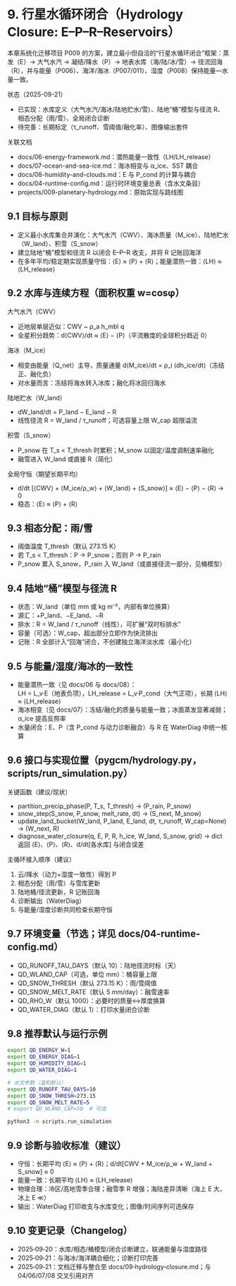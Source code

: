 # 9. 行星水循环闭合（Hydrology Closure: E–P–R–Reservoirs）

本章系统化迁移项目 P009 的方案，建立最小但自洽的“行星水循环闭合”框架：蒸发（E）→ 大气水汽 → 凝结/降水（P）→ 地表水库（海/陆/冰/雪）→ 径流回海（R），并与能量（P006）、海洋/海冰（P007/011）、湿度（P008）保持能量—水量一致。

状态（2025-09-21）
- 已实现：水库定义（大气水汽/海冰/陆地贮水/雪）、陆地“桶”模型与径流 R、相态分配（雨/雪）、全局闭合诊断
- 待完善：长期标定（τ_runoff、雪阈值/融化率）、图像输出套件

关联文档
- docs/06-energy-framework.md：潜热能量一致性（LH/LH_release）
- docs/07-ocean-and-sea-ice.md：海冰相变与 α_ice、SST 耦合
- docs/08-humidity-and-clouds.md：E 与 P_cond 的计算与耦合
- docs/04-runtime-config.md：运行时环境变量总表（含水文条目）
- projects/009-planetary-hydrology.md：原始实现与路线图


## 9.1 目标与原则

- 定义最小水库集合并演化：大气水汽（CWV）、海冰质量（M_ice）、陆地贮水（W_land）、积雪（S_snow）
- 建立陆地“桶”模型和径流 R 以闭合 E–P–R 收支，并将 R 记账回海洋
- 在多年平均/稳定期实现质量守恒：⟨E⟩ ≈ ⟨P⟩ + ⟨R⟩；能量潜热一致：⟨LH⟩ ≈ ⟨LH_release⟩


## 9.2 水库与连续方程（面积权重 w=cosφ）

大气水汽（CWV）
- 近地层单层近似：CWV ~ ρ_a h_mbl q
- 全星积分趋势：d⟨CWV⟩/dt ≈ ⟨E⟩ − ⟨P⟩（平流散度的全球积分趋近 0）

海冰（M_ice）
- 相变由能量（Q_net）主导，质量通量 d⟨M_ice⟩/dt = ρ_i ⟨dh_ice/dt⟩（冻结正、融化负）
- 对水量而言：冻结将海水转入冰库；融化将冰回归海水

陆地贮水（W_land）
- dW_land/dt = P_land − E_land − R
- 线性径流 R = W_land / τ_runoff；可选容量上限 W_cap 超限溢流

积雪（S_snow）
- P_snow 在 T_s < T_thresh 时累积；M_snow 以固定/温度调制速率融化
- 融雪进入 W_land 或直接 R（简化）

全局守恒（期望长期平均）
- d/dt [⟨CWV⟩ + ⟨M_ice/ρ_w⟩ + ⟨W_land⟩ + ⟨S_snow⟩] ≈ ⟨E⟩ − ⟨P⟩ − ⟨R⟩ → 0  
- 稳态：⟨E⟩ ≈ ⟨P⟩ + ⟨R⟩


## 9.3 相态分配：雨/雪

- 阈值温度 T_thresh（默认 273.15 K）
- 若 T_s < T_thresh：P → P_snow；否则 P → P_rain
- P_snow 累入 S_snow，P_rain 入 W_land（或直接径流一部分，见桶模型）


## 9.4 陆地“桶”模型与径流 R

- 状态：W_land（单位 mm 或 kg m⁻²，内部有单位换算）
- 源汇：+P_land、−E_land、−R
- 排水：R = W_land / τ_runoff（线性），可扩展“双时标排水”
- 容量（可选）：W_cap，超出部分立即作为快流排出
- 记账：R 全部计入“回海”闭合，不创建独立海洋淡水库（最小化）


## 9.5 与能量/湿度/海冰的一致性

- 能量潜热一致（见 docs/06 与 docs/08）：  
  LH = L_v·E（地表负项），LH_release = L_v·P_cond（大气正项），长期 ⟨LH⟩ ≈ ⟨LH_release⟩
- 海冰相变（见 docs/07）：冻结/融化的质量与能量一致；冰面蒸发显著减弱；α_ice 提高反照率
- 水量闭合：E、P（含 P_cond 与动力诊断融合）与 R 在 WaterDiag 中统一核算


## 9.6 接口与实现位置（pygcm/hydrology.py，scripts/run_simulation.py）

关键函数（建议/现状）
- partition_precip_phase(P, T_s, T_thresh) → (P_rain, P_snow)
- snow_step(S_snow, P_snow, melt_rate, dt) → (S_next, M_snow)
- update_land_bucket(W_land, P_land, E_land, dt, τ_runoff, W_cap=None) → (W_next, R)
- diagnose_water_closure(q, E, P, R, h_ice, W_land, S_snow, grid) → dict  
  返回 ⟨E⟩、⟨P⟩、⟨R⟩、d/dt[各水库] 与闭合误差

主循环接入顺序（建议）
1) 云/降水（动力+湿度一致性）得到 P  
2) 相态分配（雨/雪）与雪库更新  
3) 陆地桶/径流更新，R 记账回海  
4) 诊断输出（WaterDiag）  
5) 与能量/湿度诊断共同检查长期守恒


## 9.7 环境变量（节选；详见 docs/04-runtime-config.md）

- QD_RUNOFF_TAU_DAYS（默认 10）：陆地径流时标（天）
- QD_WLAND_CAP（可选，单位 mm）：桶容量上限
- QD_SNOW_THRESH（默认 273.15 K）：雨/雪阈值
- QD_SNOW_MELT_RATE（默认 5 mm/day）：融雪速率
- QD_RHO_W（默认 1000）：必要时的质量↔厚度换算
- QD_WATER_DIAG（默认 1）：打印水量闭合诊断


## 9.8 推荐默认与运行示例

```bash
export QD_ENERGY_W=1
export QD_ENERGY_DIAG=1
export QD_HUMIDITY_DIAG=1
export QD_WATER_DIAG=1

# 水文参数（温和默认）
export QD_RUNOFF_TAU_DAYS=10
export QD_SNOW_THRESH=273.15
export QD_SNOW_MELT_RATE=5
# export QD_WLAND_CAP=50  # 可选

python3 -m scripts.run_simulation
```


## 9.9 诊断与验收标准（建议）

- 守恒：长期平均 ⟨E⟩ ≈ ⟨P⟩ + ⟨R⟩；d/dt[CWV + M_ice/ρ_w + W_land + S_snow] ≈ 0  
- 能量一致：长期平均 ⟨LH⟩ ≈ ⟨LH_release⟩  
- 物理合理：冷区/高地雪季合理；融雪季 R 增强；海陆差异清晰（海上 E 大、冰上 E ≪）  
- 输出：WaterDiag 打印收支与水库变化；图像/时间序列可选保存


## 9.10 变更记录（Changelog）

- 2025‑09‑20：水库/相态/桶模型/闭合诊断建立，联通能量与湿度路径  
- 2025‑09‑21：与海冰/海洋耦合细化；诊断打印完善  
- 2025‑09‑21：文档迁移与整合至 docs/09‑hydrology‑closure.md；与 04/06/07/08 交叉引用对齐
